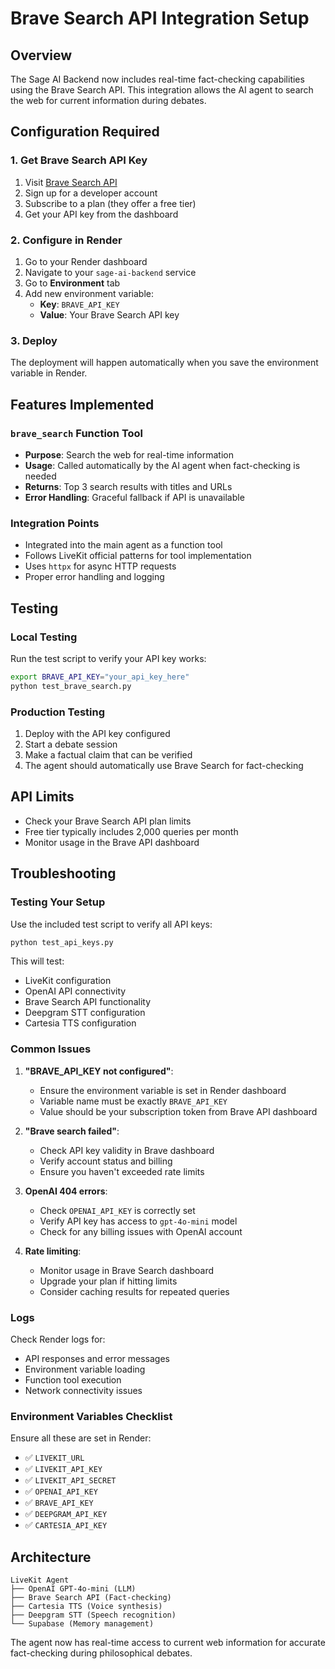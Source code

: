 # Brave Search API Integration Setup

## Overview
The Sage AI Backend now includes real-time fact-checking capabilities using the Brave Search API. This integration allows the AI agent to search the web for current information during debates.

## Configuration Required

### 1. Get Brave Search API Key
1. Visit [Brave Search API](https://api.search.brave.com/)
2. Sign up for a developer account
3. Subscribe to a plan (they offer a free tier)
4. Get your API key from the dashboard

### 2. Configure in Render
1. Go to your Render dashboard
2. Navigate to your `sage-ai-backend` service
3. Go to **Environment** tab
4. Add new environment variable:
   - **Key**: `BRAVE_API_KEY`
   - **Value**: Your Brave Search API key

### 3. Deploy
The deployment will happen automatically when you save the environment variable in Render.

## Features Implemented

### `brave_search` Function Tool
- **Purpose**: Search the web for real-time information
- **Usage**: Called automatically by the AI agent when fact-checking is needed
- **Returns**: Top 3 search results with titles and URLs
- **Error Handling**: Graceful fallback if API is unavailable

### Integration Points
- Integrated into the main agent as a function tool
- Follows LiveKit official patterns for tool implementation
- Uses `httpx` for async HTTP requests
- Proper error handling and logging

## Testing

### Local Testing
Run the test script to verify your API key works:
```bash
export BRAVE_API_KEY="your_api_key_here"
python test_brave_search.py
```

### Production Testing
1. Deploy with the API key configured
2. Start a debate session
3. Make a factual claim that can be verified
4. The agent should automatically use Brave Search for fact-checking

## API Limits
- Check your Brave Search API plan limits
- Free tier typically includes 2,000 queries per month
- Monitor usage in the Brave API dashboard

## Troubleshooting

### Testing Your Setup
Use the included test script to verify all API keys:
```bash
python test_api_keys.py
```

This will test:
- LiveKit configuration
- OpenAI API connectivity
- Brave Search API functionality
- Deepgram STT configuration
- Cartesia TTS configuration

### Common Issues

1. **"BRAVE_API_KEY not configured"**: 
   - Ensure the environment variable is set in Render dashboard
   - Variable name must be exactly `BRAVE_API_KEY`
   - Value should be your subscription token from Brave API dashboard

2. **"Brave search failed"**: 
   - Check API key validity in Brave dashboard
   - Verify account status and billing
   - Ensure you haven't exceeded rate limits

3. **OpenAI 404 errors**:
   - Check `OPENAI_API_KEY` is correctly set
   - Verify API key has access to `gpt-4o-mini` model
   - Check for any billing issues with OpenAI account

4. **Rate limiting**: 
   - Monitor usage in Brave Search dashboard
   - Upgrade your plan if hitting limits
   - Consider caching results for repeated queries

### Logs
Check Render logs for:
- API responses and error messages
- Environment variable loading
- Function tool execution
- Network connectivity issues

### Environment Variables Checklist
Ensure all these are set in Render:
- ✅ `LIVEKIT_URL`
- ✅ `LIVEKIT_API_KEY` 
- ✅ `LIVEKIT_API_SECRET`
- ✅ `OPENAI_API_KEY`
- ✅ `BRAVE_API_KEY`
- ✅ `DEEPGRAM_API_KEY`
- ✅ `CARTESIA_API_KEY`

## Architecture
```
LiveKit Agent
├── OpenAI GPT-4o-mini (LLM)
├── Brave Search API (Fact-checking)
├── Cartesia TTS (Voice synthesis)
├── Deepgram STT (Speech recognition)
└── Supabase (Memory management)
```

The agent now has real-time access to current web information for accurate fact-checking during philosophical debates. 